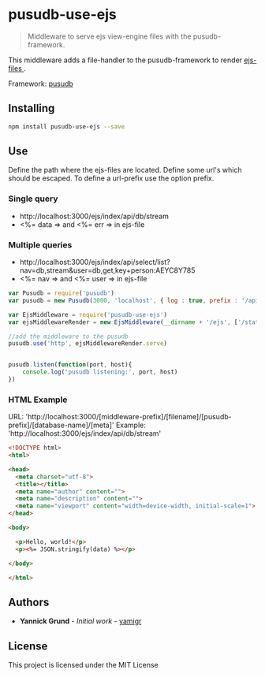 # pusudb-use-ejs

> Middleware to serve ejs view-engine files with the pusudb-framework.

This middleware adds a file-handler to the pusudb-framework to render [ ejs-files ]( https://ejs.co/).

Framework: [ pusudb ](https://www.npmjs.com/package/pusudb)

<a name="installing"></a>
## Installing

```sh
npm install pusudb-use-ejs --save
```

## Use
Define the path where the ejs-files are located. Define some url's which should be escaped. To define a url-prefix use the option prefix.

### Single query
* http://localhost:3000/ejs/index/api/db/stream
* <%= data => and <%= err => in ejs-file

### Multiple queries
* http://localhost:3000/ejs/index/api/select/list?nav=db,stream&user=db,get,key+person:AEYC8Y785 
* <%= nav => and <%= user => in ejs-file


```js
var Pusudb = require('pusudb')
var pusudb = new Pusudb(3000, 'localhost', { log : true, prefix : '/api'})

var EjsMiddleware = require('pusudb-use-ejs')
var ejsMiddlewareRender = new EjsMiddleware(__dirname + '/ejs', ['/static', /* blocked pathnames */], { prefix : '/ejs' }) 

//add the middleware to the pusudb
pusudb.use('http', ejsMiddlewareRender.serve)


pusudb.listen(function(port, host){
    console.log('pusudb listening:', port, host)
})
```


### HTML Example
URL: 'http://localhost:3000/[middleware-prefix]/[filename]/[pusudb-prefix]/[database-name]/[meta]'
Example: 'http://localhost:3000/ejs/index/api/db/stream'

```html
<!DOCTYPE html>
<html>

<head>
  <meta charset="utf-8">
  <title></title>
  <meta name="author" content="">
  <meta name="description" content="">
  <meta name="viewport" content="width=device-width, initial-scale=1">
</head>

<body>

  <p>Hello, world!</p>
  <p><%= JSON.stringify(data) %></p>

</body>

</html>
```
<a name="authors"></a>

## Authors

* **Yannick Grund** - *Initial work* - [yamigr](https://github.com/yamigr)

<a name="license"></a>

## License

This project is licensed under the MIT License

